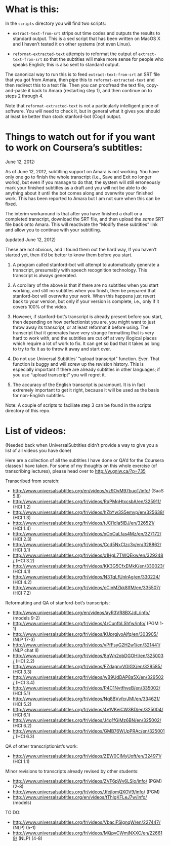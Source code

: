 What is this:
============

In the `scripts` directory you will find two scripts:

- `extract-text-from-srt` strips out time codes and outputs the
  results to standard output. This is a sed script that has been
  written on MacOS X and I haven’t tested it on other systems
  (not even Linux).

- `reformat-extracted-text` attempts to reformat the output of
  `extract-text-from-srt` so that the subtitles will make more
  sense for people who speaks English; this is also sent to
  standard output.

The canonical way to run this is to feed `extract-text-from-srt`
an SRT file that you got from Amara, then pipe this to
`reformat-extracted-text` and then redirect this to a text file.
Then you can proofread the text file, copy-and-paste it back to
Amara (restarting step 1), and then continue on to steps 2 through 4.

Note that `reformat-extracted-text` is not a particularly
intelligent piece of software. You *will* need to check it,
but in general what it gives you should at least be better than
stock stanford-bot (Cogi) output.

Things to watch out for if you want to work on Coursera’s subtitles:
===================================================================

June 12, 2012:

As of June 12, 2012, subtitling support on Amara is not working.
You have only one go to finish the whole transcript (i.e., Save
and Exit no longer works), but even if you manage to do that,
the system will still erroneously mark your finished subtitles
as a draft and you will not be able to do anything about it
until the bot comes along and overwrite your finished work. This
has been reported to Amara but I am not sure when this can be
fixed.

The interim workaround is that after you have finished a draft
or a completed transcript, download the SRT file, and then
upload the *same* SRT file back onto Amara. This will reactivate
the “Modify these subtitles” link and allow you to continue
with your subtitling.

(updated June 12, 2012)

These are not obvious, and I found them out the hard way, If you
haven’t started yet, then it’d be better to know them before you
start.

1. A program called stanford-bot will attempt to automatically
   generate a transcript, presumably with speech recognition
   technology. This transcript is always generated.

2. A corollary of the above is that if there are no subtitles
   when you start working, and still no subtitles when you
   finish, then be prepared that stanford-bot will overwrite
   your work. When this happens just revert back to your version,
   but only if your version is complete, i.e., only if it covers
   100% of the video.

3. However, if stanford-bot’s transcript is already present before
   you start, then depending on how perfectionist you are, you
   might want to just throw away its transcript, or at least
   reformat it before using. The transcript that it generates have
   very strange formatting that is very hard to work with, and the
   subtitles are cut off at very illogical places which require
   a lot of work to fix. It can get so bad that it takes as long
   to try to fix it as to throw it away and start over.

4. Do not use Universal Subtitles’ “upload transcript” function.
   Ever. That function is buggy and will screw up the revision
   history.  This is especially important if there are already
   subtitles in other languages; if you use “upload transcript”
   you will regret it.

5. The accuracy of the English transcript is paramount. It is
   in fact extremely important to get it right, because it will
   be used as the basis for non-English subtitles.

Note: A couple of scripts to faciliate step 3 can be found in
the scripts directory of this repo.

List of videos:
==============

(Needed back when UniversalSubtitles didn’t provide a way to give
you a list of all videos you have done)

Here are a collection of all the subtitles I have done or QA’d
for the Coursera classes I have taken.  For some of my thoughts
on this whole exercise (of transcribing lectures), please head
over to http://w.gniw.ca/?p=735

Transcribed from scratch:

- http://www.universalsubtitles.org/en/videos/vz9OvM97buqT/info/ (SaaS 5.8)
- http://www.universalsubtitles.org/fr/videos/RqPMqHtxcsbA/en/325911/ (HCI 1.2)
- http://www.universalsubtitles.org/fr/videos/hZbYw3S5emvp/en/325638/ (HCI 1.3)
- http://www.universalsubtitles.org/fr/videos/tJCi1dIa5lBJ/en/326521/ (HCI 1.4)
- http://www.universalsubtitles.org/fr/videos/xOoOaLfas4Mz/en/327172/ (HCI 2.3)
- http://www.universalsubtitles.org/fr/videos/Ccd5NxCIzc3v/en/328862/ (HCI 3.1)
- http://www.universalsubtitles.org/fr/videos/x1HgL7TWQEkw/en/329248/ (HCI 3.2)
- http://www.universalsubtitles.org/fr/videos/KK3G5CfxEMkK/en/330023/ (HCI 4.1)
- http://www.universalsubtitles.org/fr/videos/N3TqLfUnlrAg/en/330224/ (HCI 4.2)
- http://www.universalsubtitles.org/fr/videos/cCinMZkk8IfM/en/335507/ (HCI 7.2)


Reformatting and QA of stanford-bot’s transcripts:

- http://www.universalsubtitles.org/en/videos/ayR3VR8BXJdL/info/ (models 9-2)
- http://www.universalsubtitles.org/fr/videos/4rCunfbLShfw/info/ (PGM 1-1)
- http://www.universalsubtitles.org/fr/videos/KUprgjyoAjfq/en/303905/ (NLP 17-3)
- http://www.universalsubtitles.org/fr/videos/vPfFsyG2H2w1/en/321441/ (NLP chat II)
- http://www.universalsubtitles.org/fr/videos/8qWn2qbDGOHI/en/325003/ (HCI 2.2)
- http://www.universalsubtitles.org/fr/videos/FZdagnyVGlGX/en/329585/ (HCI 3.3)
- http://www.universalsubtitles.org/fr/videos/wB9UdDAP8a5X/en/329502/ (HCI 3.4)
- http://www.universalsubtitles.org/fr/videos/P4C1NvtfhveB/en/335002/ (HCI 5.1)
- http://www.universalsubtitles.org/fr/videos/Nq8BVvfcrJMI/en/334621/ (HCI 5.2)
- http://www.universalsubtitles.org/fr/videos/4e1VKeiCW3BD/en/325004/ (HCI 6.1)
- http://www.universalsubtitles.org/fr/videos/J4g1fGjMz6BN/en/325002/ (HCI 6.2)
- http://www.universalsubtitles.org/fr/videos/GMB76WUpPRAc/en/325001/ (HCI 6.3)

QA of other transcriptionist’s work:

- http://www.universalsubtitles.org/fr/videos/ZEW0CIMyUoft/en/324971/ (HCI 1.1)

Minor revisions to transcripts already revised by other students:

- http://www.universalsubtitles.org/fr/videos/ZVF6pWv6LSlo/info/ (PGM) (2-8)
- http://www.universalsubtitles.org/fr/videos/JfejIomQXOV9/info/ (PGM)
- http://www.universalsubtitles.org/en/videos/tThIgKFLeJ7w/info/ (models)

TO DO:

- http://www.universalsubtitles.org/fr/videos/VbaciFSlgnqW/en/227447/ (NLP) (5-1)
- http://www.universalsubtitles.org/fr/videos/MQpvCWmjNXXC/en/226619/ (NLP) (4-8)

